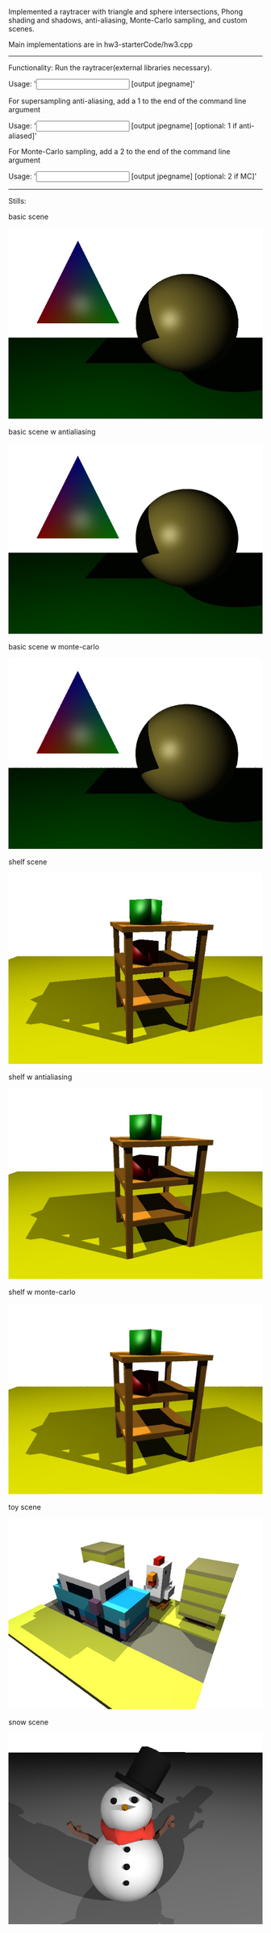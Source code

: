 Implemented a raytracer with triangle and sphere intersections, Phong shading and shadows, anti-aliasing, Monte-Carlo sampling, and custom scenes.

Main implementations are in hw3-starterCode/hw3.cpp

___

Functionality: Run the raytracer(external libraries necessary). 

Usage: '<input scenefile> [output jpegname]'

For supersampling anti-aliasing, add a 1 to the end of the command line argument

Usage: '<input scenefile> [output jpegname] [optional: 1 if anti-aliased]'

For Monte-Carlo sampling, add a 2 to the end of the command line argument

Usage: '<input scenefile> [output jpegname] [optional: 2 if MC]'

___

Stills:

basic scene

![](https://github.com/kevdozer1/raytracer/blob/main/hw3-starterCode/stills/000.jpg)

basic scene w antialiasing

![](https://github.com/kevdozer1/raytracer/blob/main/hw3-starterCode/stills/001.jpg)

basic scene w monte-carlo

![](https://github.com/kevdozer1/raytracer/blob/main/hw3-starterCode/stills/002.jpg)

shelf scene

![](https://github.com/kevdozer1/raytracer/blob/main/hw3-starterCode/stills/003.jpg)

shelf w antialiasing

![](https://github.com/kevdozer1/raytracer/blob/main/hw3-starterCode/stills/004.jpg)

shelf w monte-carlo

![](https://github.com/kevdozer1/raytracer/blob/main/hw3-starterCode/stills/005.jpg)

toy scene

![](https://github.com/kevdozer1/raytracer/blob/main/hw3-starterCode/stills/007.jpg)

snow scene

![](https://github.com/kevdozer1/raytracer/blob/main/hw3-starterCode/stills/008.jpg)
